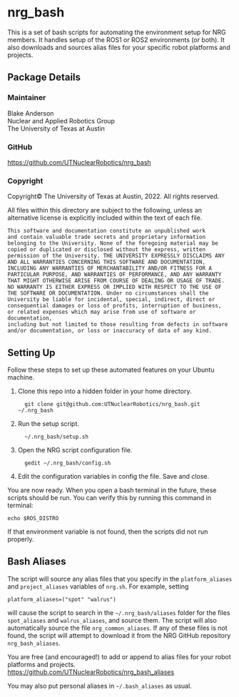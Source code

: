 # nrg_bash

This is a set of bash scripts for automating the environment setup for NRG members. It handles setup of the ROS1 or ROS2 environments (or both). It also downloads and sources alias files for your specific robot platforms and projects.

## Package Details
### Maintainer
Blake Anderson  
Nuclear and Applied Robotics Group  
The University of Texas at Austin

### GitHub
https://github.com/UTNuclearRobotics/nrg_bash

### Copyright

Copyright© The University of Texas at Austin, 2022. All rights reserved.
    
All files within this directory are subject to the following, unless an alternative
license is explicitly included within the text of each file.

    This software and documentation constitute an unpublished work
    and contain valuable trade secrets and proprietary information
    belonging to the University. None of the foregoing material may be
    copied or duplicated or disclosed without the express, written
    permission of the University. THE UNIVERSITY EXPRESSLY DISCLAIMS ANY
    AND ALL WARRANTIES CONCERNING THIS SOFTWARE AND DOCUMENTATION,
    INCLUDING ANY WARRANTIES OF MERCHANTABILITY AND/OR FITNESS FOR A
    PARTICULAR PURPOSE, AND WARRANTIES OF PERFORMANCE, AND ANY WARRANTY
    THAT MIGHT OTHERWISE ARISE FROM COURSE OF DEALING OR USAGE OF TRADE.
    NO WARRANTY IS EITHER EXPRESS OR IMPLIED WITH RESPECT TO THE USE OF
    THE SOFTWARE OR DOCUMENTATION. Under no circumstances shall the
    University be liable for incidental, special, indirect, direct or
    consequential damages or loss of profits, interruption of business,
    or related expenses which may arise from use of software or documentation,
    including but not limited to those resulting from defects in software
    and/or documentation, or loss or inaccuracy of data of any kind.


## Setting Up
Follow these steps to set up these automated features on your Ubuntu machine.

<ol>
  <li>Clone this repo into a hidden folder in your home directory.</li>
  
      git clone git@github.com:UTNuclearRobotics/nrg_bash.git ~/.nrg_bash
      
  <li>Run the setup script.</li>
  
      ~/.nrg_bash/setup.sh
      
  <li>Open the NRG script configuration file.</li>
  
      gedit ~/.nrg_bash/config.sh
      
  <li>Edit the configuration variables in config the file. Save and close.</li>
</ol>

You are now ready. When you open a bash terminal in the future, these scripts should be run. You can verify this by running this command in terminal:  

    echo $ROS_DISTRO  
    
If that environment variable is not found, then the scripts did not run properly.

## Bash Aliases
The script will source any alias files that you specify in the ```platform_aliases``` and ```project_aliases``` variables of ```nrg.sh```. For example, setting

    platform_aliases=("spot" "walrus")  
    
will cause the script to search in the ```~/.nrg_bash/aliases``` folder for the files ```spot_aliases``` and ```walrus_aliases```, and source them. The script will also automatically source the file ```nrg_common_aliases```. If any of these files is not found, the script will attempt to download it from the NRG GitHub repository ```nrg_bash_aliases```.

You are free (and encouraged!) to add or append to alias files for your robot platforms and projects.
https://github.com/UTNuclearRobotics/nrg_bash_aliases

You may also put personal aliases in ```~/.bash_aliases``` as usual.
